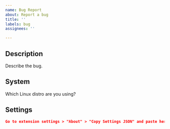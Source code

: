```yaml
---
name: Bug Report
about: Report a bug
title: ''
labels: bug
assignees: ''

---
```


## Description

Describe the bug.

## System

Which Linux distro are you using?

## Settings

```json
Go to extension settings > "About" > "Copy Settings JSON" and paste here.
```
